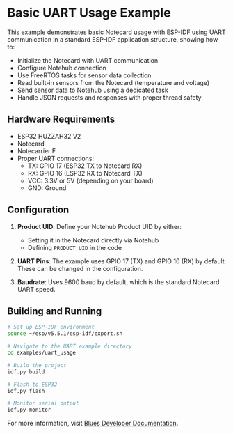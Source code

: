 # Basic UART Usage Example

This example demonstrates basic Notecard usage with ESP-IDF using UART communication in a standard ESP-IDF application structure, showing how to:

- Initialize the Notecard with UART communication
- Configure Notehub connection
- Use FreeRTOS tasks for sensor data collection
- Read built-in sensors from the Notecard (temperature and voltage)
- Send sensor data to Notehub using a dedicated task
- Handle JSON requests and responses with proper thread safety

## Hardware Requirements

- ESP32 HUZZAH32 V2
- Notecard
- Notecarrier F
- Proper UART connections:
  - TX: GPIO 17 (ESP32 TX to Notecard RX)
  - RX: GPIO 16 (ESP32 RX to Notecard TX)
  - VCC: 3.3V or 5V (depending on your board)
  - GND: Ground

## Configuration

1. **Product UID**: Define your Notehub Product UID by either:
   - Setting it in the Notecard directly via Notehub
   - Defining `PRODUCT_UID` in the code

2. **UART Pins**: The example uses GPIO 17 (TX) and GPIO 16 (RX) by default. These can be changed in the configuration.

3. **Baudrate**: Uses 9600 baud by default, which is the standard Notecard UART speed.

## Building and Running

```bash
# Set up ESP-IDF environment
source ~/esp/v5.5.1/esp-idf/export.sh

# Navigate to the UART example directory
cd examples/uart_usage

# Build the project
idf.py build

# Flash to ESP32
idf.py flash

# Monitor serial output
idf.py monitor
```

For more information, visit [Blues Developer Documentation](https://dev.blues.io/).
